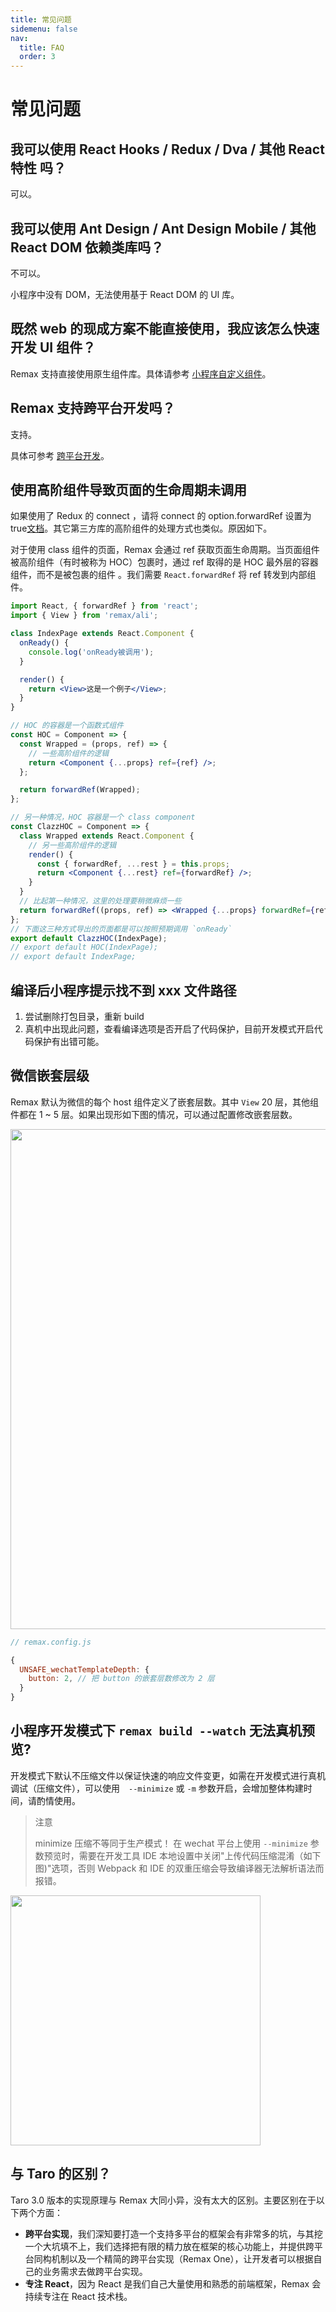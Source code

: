 ```yaml
---
title: 常见问题
sidemenu: false
nav:
  title: FAQ
  order: 3
---
```


# 常见问题

## 我可以使用 React Hooks / Redux / Dva / 其他 React 特性 吗？

可以。

## 我可以使用 Ant Design / Ant Design Mobile / 其他 React DOM 依赖类库吗？

不可以。

小程序中没有 DOM，无法使用基于 React DOM 的 UI 库。

## 既然 web 的现成方案不能直接使用，我应该怎么快速开发 UI 组件？

Remax 支持直接使用原生组件库。具体请参考 [小程序自定义组件](/guide/basic/custom-component)。

## Remax 支持跨平台开发吗？

支持。

具体可参考 [跨平台开发](/guide/one)。

## 使用高阶组件导致页面的生命周期未调用

如果使用了 Redux 的 connect ，请将 connect 的 option.forwardRef 设置为 true[文档](https://react-redux.js.org/api/connect#forwardref-boolean)。其它第三方库的高阶组件的处理方式也类似。原因如下。

对于使用 class 组件的页面，Remax 会通过 ref 获取页面生命周期。当页面组件被高阶组件（有时被称为 HOC）包裹时，通过 ref 取得的是 HOC 最外层的容器组件，而不是被包裹的组件 。我们需要 `React.forwardRef` 将 ref 转发到内部组件。

```jsx
import React, { forwardRef } from 'react';
import { View } from 'remax/ali';

class IndexPage extends React.Component {
  onReady() {
    console.log('onReady被调用');
  }

  render() {
    return <View>这是一个例子</View>;
  }
}

// HOC 的容器是一个函数式组件
const HOC = Component => {
  const Wrapped = (props, ref) => {
    // 一些高阶组件的逻辑
    return <Component {...props} ref={ref} />;
  };

  return forwardRef(Wrapped);
};

// 另一种情况，HOC 容器是一个 class component
const ClazzHOC = Component => {
  class Wrapped extends React.Component {
    // 另一些高阶组件的逻辑
    render() {
      const { forwardRef, ...rest } = this.props;
      return <Component {...rest} ref={forwardRef} />;
    }
  }
  // 比起第一种情况，这里的处理要稍微麻烦一些
  return forwardRef((props, ref) => <Wrapped {...props} forwardRef={ref} />);
};
// 下面这三种方式导出的页面都是可以按照预期调用 `onReady`
export default ClazzHOC(IndexPage);
// export default HOC(IndexPage);
// export default IndexPage;
```

## 编译后小程序提示找不到 xxx 文件路径

1. 尝试删除打包目录，重新 build
2. 真机中出现此问题，查看编译选项是否开启了代码保护，目前开发模式开启代码保护有出错可能。

## 微信嵌套层级

Remax 默认为微信的每个 host 组件定义了嵌套层数。其中 `View` 20 层，其他组件都在 1 ~ 5 层。如果出现形如下图的情况，可以通过配置修改嵌套层数。

<img width="800" src="https://gw.alipayobjects.com/mdn/rms_a6d2d8/afts/img/A*pExGT4kna-AAAAAAAAAAAABkARQnAQ" />

```js
// remax.config.js

{
  UNSAFE_wechatTemplateDepth: {
    button: 2, // 把 button 的嵌套层数修改为 2 层
  }
}
```

## 小程序开发模式下 `remax build --watch` 无法真机预览?

开发模式下默认不压缩文件以保证快速的响应文件变更，如需在开发模式进行真机调试（压缩文件），可以使用　`--minimize` 或 `-m` 参数开启，会增加整体构建时间，请酌情使用。

> 注意
>
> minimize 压缩不等同于生产模式！
> 在 wechat 平台上使用 `--minimize` 参数预览时，需要在开发工具 IDE 本地设置中关闭"上传代码压缩混淆（如下图)"选项，否则 Webpack 和 IDE 的双重压缩会导致编译器无法解析语法而报错。

<img width="400" src="https://gw.alipayobjects.com/mdn/rms_a6d2d8/afts/img/A*mx6OQKvo_FEAAAAAAAAAAABkARQnAQ" />

## 与 Taro 的区别？

Taro 3.0 版本的实现原理与 Remax 大同小异，没有太大的区别。主要区别在于以下两个方面：

- **跨平台实现**，我们深知要打造一个支持多平台的框架会有非常多的坑，与其挖一个大坑填不上，我们选择把有限的精力放在框架的核心功能上，并提供跨平台同构机制以及一个精简的跨平台实现（Remax One），让开发者可以根据自己的业务需求去做跨平台实现。
- **专注 React**，因为 React 是我们自己大量使用和熟悉的前端框架，Remax 会持续专注在 React 技术栈。
